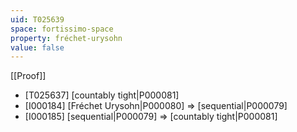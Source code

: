```yaml
---
uid: T025639
space: fortissimo-space
property: fréchet-urysohn
value: false
---
```

[[Proof]]

* [T025637] [countably tight|P000081]
* [I000184] [Fréchet Urysohn|P000080] => [sequential|P000079]
* [I000185] [sequential|P000079] => [countably tight|P000081]

